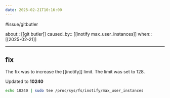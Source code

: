 ```yaml
---
date: 2025-02-21T10:16:00
---
```

#issue/gitbutler 

about:: [[git butler]]
caused_by:: [[inotify max_user_instances]]
when:: [[2025-02-21]]
___
## fix

The fix was to increase the [[inotify]] limit. The limit was set to 128.

Updated to **10240**
```bash
echo 10240 | sudo tee /proc/sys/fs/inotify/max_user_instances
```